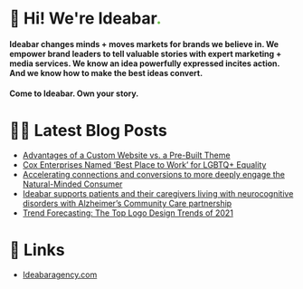 # 👋 Hi! We're Ideabar<span style="color:#6bbe4a">.</span>

#### Ideabar changes minds + moves markets for brands we believe in. We empower brand leaders to tell valuable stories with expert marketing + media services. We know an idea powerfully expressed incites action. And we know how to make the best ideas convert.
#### Come to Ideabar. Own your story.

# 👩‍💻  Latest Blog Posts
<!-- BLOG-POST-LIST:START -->
- [Advantages of a Custom Website vs. a Pre-Built Theme](https://ideabaragency.com/advantages-of-a-custom-website-vs-a-pre-built-theme/)
- [Cox Enterprises Named ‘Best Place to Work’ for LGBTQ+ Equality](https://ideabaragency.com/cox-enterprises-named-best-place-to-work-for-lgbtq-equality/)
- [Accelerating connections and conversions to more deeply engage the Natural-Minded Consumer](https://ideabaragency.com/accelerating-connections-and-conversions-to-more-deeply-engage-the-natural-minded-consumer/)
- [Ideabar supports patients and their caregivers living with neurocognitive disorders with Alzheimer’s Community Care partnership](https://ideabaragency.com/alzheimers-community-care-partnership/)
- [Trend Forecasting: The Top Logo Design Trends of 2021](https://ideabaragency.com/trend-forecasting-the-top-logo-design-trends-of-2021/)
<!-- BLOG-POST-LIST:END -->

# 🔗  Links
- [Ideabaragency.com](https://ideabaragency.com)
